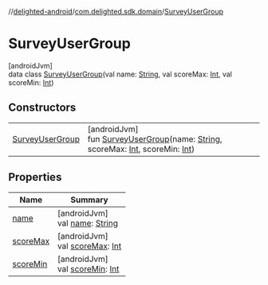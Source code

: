 //[delighted-android](../../../index.md)/[com.delighted.sdk.domain](../index.md)/[SurveyUserGroup](index.md)

# SurveyUserGroup

[androidJvm]\
data class [SurveyUserGroup](index.md)(val name: [String](https://kotlinlang.org/api/latest/jvm/stdlib/kotlin/-string/index.html), val scoreMax: [Int](https://kotlinlang.org/api/latest/jvm/stdlib/kotlin/-int/index.html), val scoreMin: [Int](https://kotlinlang.org/api/latest/jvm/stdlib/kotlin/-int/index.html))

## Constructors

| | |
|---|---|
| [SurveyUserGroup](-survey-user-group.md) | [androidJvm]<br>fun [SurveyUserGroup](-survey-user-group.md)(name: [String](https://kotlinlang.org/api/latest/jvm/stdlib/kotlin/-string/index.html), scoreMax: [Int](https://kotlinlang.org/api/latest/jvm/stdlib/kotlin/-int/index.html), scoreMin: [Int](https://kotlinlang.org/api/latest/jvm/stdlib/kotlin/-int/index.html)) |

## Properties

| Name | Summary |
|---|---|
| [name](name.md) | [androidJvm]<br>val [name](name.md): [String](https://kotlinlang.org/api/latest/jvm/stdlib/kotlin/-string/index.html) |
| [scoreMax](score-max.md) | [androidJvm]<br>val [scoreMax](score-max.md): [Int](https://kotlinlang.org/api/latest/jvm/stdlib/kotlin/-int/index.html) |
| [scoreMin](score-min.md) | [androidJvm]<br>val [scoreMin](score-min.md): [Int](https://kotlinlang.org/api/latest/jvm/stdlib/kotlin/-int/index.html) |
